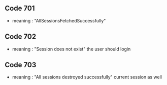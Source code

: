## Code 701 
* meaning : "AllSessionsFetchedSuccessfully"
## Code 702
* meaning : "Session does not exist" the user should login
## Code 703
* meaning : "All sessions destroyed successfully" current session as well